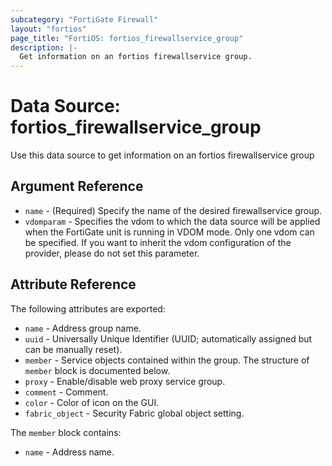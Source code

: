 ```yaml
---
subcategory: "FortiGate Firewall"
layout: "fortios"
page_title: "FortiOS: fortios_firewallservice_group"
description: |-
  Get information on an fortios firewallservice group.
---
```


# Data Source: fortios_firewallservice_group
Use this data source to get information on an fortios firewallservice group

## Argument Reference

* `name` - (Required) Specify the name of the desired firewallservice group.
* `vdomparam` - Specifies the vdom to which the data source will be applied when the FortiGate unit is running in VDOM mode. Only one vdom can be specified. If you want to inherit the vdom configuration of the provider, please do not set this parameter.


## Attribute Reference

The following attributes are exported:

* `name` - Address group name.
* `uuid` - Universally Unique Identifier (UUID; automatically assigned but can be manually reset).
* `member` - Service objects contained within the group. The structure of `member` block is documented below.
* `proxy` - Enable/disable web proxy service group.
* `comment` - Comment.
* `color` - Color of icon on the GUI.
* `fabric_object` - Security Fabric global object setting.

The `member` block contains:

* `name` - Address name.

